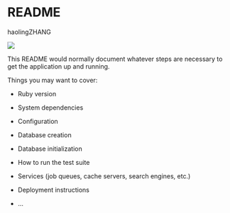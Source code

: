 # README
haolingZHANG

<a href="https://codeclimate.com/github/haolingzhang1/projet1/maintainability"><img src="https://api.codeclimate.com/v1/badges/a3fe4ed48bd8245b11c0/maintainability" /></a>

This README would normally document whatever steps are necessary to get the
application up and running.

Things you may want to cover:

* Ruby version

* System dependencies

* Configuration

* Database creation

* Database initialization

* How to run the test suite

* Services (job queues, cache servers, search engines, etc.)

* Deployment instructions

* ...
